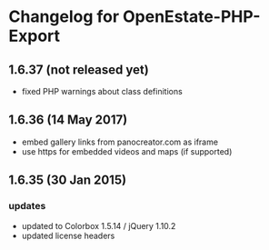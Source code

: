 Changelog for OpenEstate-PHP-Export
===================================


1.6.37 (not released yet)
-------------------------

-   fixed PHP warnings about class definitions


1.6.36 (14 May 2017)
--------------------

-   embed gallery links from panocreator.com as iframe
-   use https for embedded videos and maps (if supported)


1.6.35 (30 Jan 2015)
--------------------

### updates

-   updated to Colorbox 1.5.14 / jQuery 1.10.2
-   updated license headers
